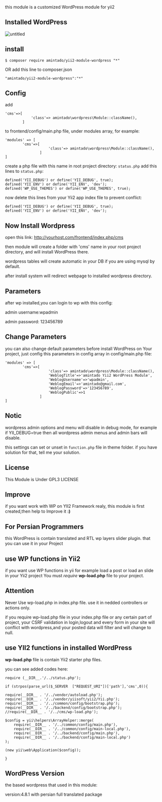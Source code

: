 this module is a customized WordPress module for yii2

## Installed WordPress
![untitled](https://user-images.githubusercontent.com/11722893/30788124-a851add4-a1a3-11e7-90df-c9b94d64ab55.png)

## install
````
$ composer require amintado/yii2-module-wordpress "*"
````
OR
add this line to composer.json
````
"amintado/yii2-module-wordpress":"*"
````
## Config
add 
````
'cms'=>[
            'class'=> amintado\wordpress\Module::className(),
        ]
````
to frontend/config/main.php file, under modules array,
for example:
````
'modules' => [
        'cms'=>[
                    'class'=> amintado\wordpress\Module::className(),
                ]
]
````
create a php file with this name in root project directory:
`status.php`
add this lines to `status.php`:
````
defined('YII_DEBUG') or define('YII_DEBUG', true);
defined('YII_ENV') or define('YII_ENV', 'dev');
defined('WP_USE_THEMES') or define('WP_USE_THEMES', true);
````
now delete this lines from your Yii2 app index file to prevent conflict:
````
defined('YII_DEBUG') or define('YII_DEBUG', true);
defined('YII_ENV') or define('YII_ENV', 'dev');
````
## Now Install Wordpress
open this link:
http://yourhost.com/frontend/index.php/cms

then module will create a folder with 'cms' name in your root project directory, and will install WordPress there.

wordpress tables will create automatic in your DB if you are using mysql by default.

after install system will redirect webpage to installed wordpress directory.

## Parameters
after wp installed,you can login to wp with this config:


admin username:wpadmin


admin password: 123456789

## Change Parameters

you can also change default parameters before install WordPress on Your project, just config this parameters in config array in config/main.php file:
````
'modules' => [
        'cms'=>[
                    'class'=> amintado\wordpress\Module::className(),
                    'WeblogTitle'=>'amintado Yii2 WordPress Module',
                    'WeblogUsername'=>'wpadmin',
                    'WeblogEmail'=>'amintado@gmail.com',
                    'WeblogPassword'=>'123456789',
                    'WeblogPublic'=>1
                ]
]
````
## Notic
wordpress admin options and menu will disable in debug mode,
for example if YII_DEBUG=true then all wordpress admin menus and admin bars will disable.

this settings can set or unset in `function.php` file in theme folder.
if you have solution for that, tell me your solution.

## License
This Module is Under GPL3 LICENSE

## Improve
if you want work with WP on YII2 Framework realy, this module is first created,then help to Improve it **:)**

## For Persian Programmers
this WordPress is contain translated and RTL wp layers slider plugin. 
that you can use it in your Project

## use WP functions in Yii2 
if you want use WP functions in yii for example load a post or load an slide in your Yii2 project You must _require_ **wp-load.php** file to your project.

## Attention
Never Use wp-load.php in index.php file.
use it in nedded controllers or actions only.

if you require wp-load.php file in your index.php file or any certain part of project, your CSRF validation in login,logout and every form in your site will conflict with wordpress,and your posted data will filter and will change to null.

## use YII2 functions in  installed WordPress
**wp-load.php** file is contain Yii2 starter php files.

you can see added codes here:
````
require (__DIR__.'/../status.php');

if (strpos(parse_url($_SERVER  ["REQUEST_URI"])['path'],'cms',0)){

require(__DIR__ . '/../vendor/autoload.php');
require(__DIR__ . '/../vendor/yiisoft/yii2/Yii.php');
require(__DIR__ . '/../common/config/bootstrap.php');
require(__DIR__ . '/../backend/config/bootstrap.php');
//require(__DIR__ . '/../cms/wp-load.php');

$config = yii\helpers\ArrayHelper::merge(
    require(__DIR__ . '/../common/config/main.php'),
    require(__DIR__ . '/../common/config/main-local.php'),
    require(__DIR__ . '/../backend/config/main.php'),
    require(__DIR__ . '/../backend/config/main-local.php')
);

(new yii\web\Application($config));

}
````

## WordPress Version
the based wordpress that used in this module:

version:4.8.1
with persian full translated package
